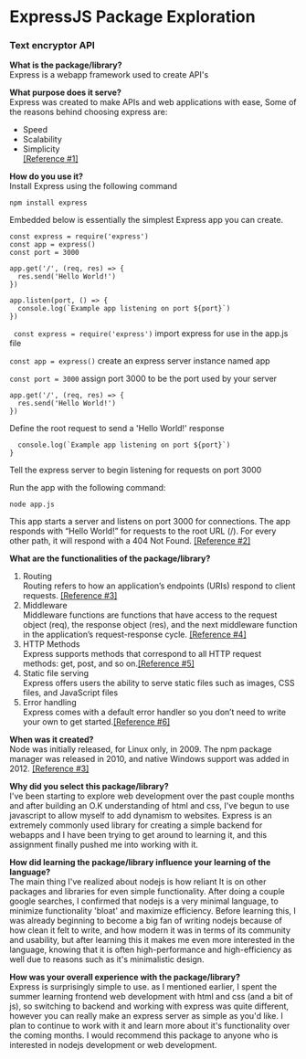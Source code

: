 <h1>ExpressJS Package Exploration</h1> 
<h3>Text encryptor API</h3>

**What is the package/library?** <br>
Express is a webapp framework used to create API's

**What purpose does it serve?**<br>
Express was created to make APIs and web applications with ease,
Some of the reasons behind choosing express are:
<ul>
<li>Speed</li>
<li>Scalability</li>
<li>Simplicity</li>
<a href = "https://www.simplilearn.com/tutorials/nodejs-tutorial/what-is-express-js#:~:text=BootcampExplore%20Program-,What%20Is%20Express%20JS%3F,helps%20manage%20servers%20and%20routes.">[Reference #1]</a>
</ul>


**How do you use it?**<br>
Install Express using the following command

```npm install express```

Embedded below is essentially the simplest Express app you can create.
```
const express = require('express')
const app = express()
const port = 3000

app.get('/', (req, res) => {
  res.send('Hello World!')
})

app.listen(port, () => {
  console.log(`Example app listening on port ${port}`)
})
```
``` const express = require('express')```
import express for use in the app.js file

```const app = express()```
create an express server instance named app

```const port = 3000```
assign port 3000 to be the port used by your server

```
app.get('/', (req, res) => {
  res.send('Hello World!')
})
```
Define the root request to send a 'Hello World!' response

```app.listen(port, () => {
  console.log(`Example app listening on port ${port}`)
}
```
Tell the express server to begin listening for requests on port 3000

Run the app with the following command:

```
node app.js
```

This app starts a server and listens on port 3000 for connections. The app responds with “Hello World!” for requests to the root URL (/). For every other path, it will respond with a 404 Not Found.
<a href = "https://expressjs.com/en/starter/hello-world.html">[Reference #2]</a>

**What are the functionalities of the package/library?**

<ol>
<li> Routing <br>
Routing refers to how an application’s endpoints (URIs) respond to client requests. <a href = "https://expressjs.com/en/guide/routing.html">[Reference #3]</a></li>

<li>Middleware<br>
Middleware functions are functions that have access to the request object (req), the response object (res), and the next middleware function in the application’s request-response cycle.
<a href = "https://expressjs.com/en/guide/using-middleware.html">[Reference #4]</a></li>

<li>HTTP Methods<br>
Express supports methods that correspond to all HTTP request methods: get, post, and so on.<a href = "https://expressjs.com/en/guide/routing.html">[Reference #5]</a></li>

<li>Static file serving<br>
Express offers users the ability to serve static files such as images, CSS files, and JavaScript files</li>

<li>Error handling<br>
Express comes with a default error handler so you don’t need to write your own to get started.<a href = "https://expressjs.com/en/guide/error-handling.html">[Reference #6]</a></li>
</ol>

**When was it created?** <br>
Node was initially released, for Linux only, in 2009. The npm package manager was released in 2010, and native Windows support was added in 2012.
<a href = "https://developer.mozilla.org/en-US/docs/Learn/Server-side/Express_Nodejs/Introduction">[Reference #3]</a>

**Why did you select this package/library?** <br>
I've been starting to explore web development over the past couple months and after building an O.K understanding of html and css, I've begun to use javascript to allow myself to add dynamism to websites. Express is an extremely commonly used library for creating a simple backend for webapps and I have been trying to get around to learning it, and this assignment finally pushed me into working with it.


**How did learning the package/library influence your learning of the language?**<br>
The main thing I've realized about nodejs is how reliant It is on other packages and libraries for even simple functionality. After doing a couple google searches, I confirmed that nodejs is a very minimal language, to minimize functionality 'bloat' and maximize efficiency. Before learning this, I was already beginning to become a big fan of writing nodejs because of how clean it felt to write, and how modern it was in terms of its community and usability, but after learning this it makes me even more interested in the language, knowing that it is often high-performance and high-efficiency as well due to reasons such as it's minimalistic design.


**How was your overall experience with the package/library?**<br>
Express is surprisingly simple to use. as I mentioned earlier, I spent the summer learning frontend web development with html and css (and a bit of js), so switching to backend and working with express was quite different, however
you can really make an express server as simple as you'd like. I plan to continue to work with it and learn more about it's functionality over the coming months. I would recommend this package to anyone who is interested in nodejs development or web development.
